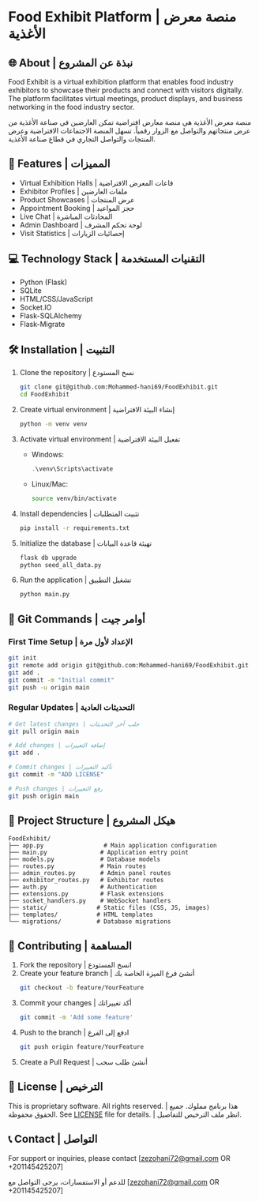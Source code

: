 # Food Exhibit Platform | منصة معرض الأغذية

## 🌐 About | نبذة عن المشروع

Food Exhibit is a virtual exhibition platform that enables food industry exhibitors to showcase their products and connect with visitors digitally. The platform facilitates virtual meetings, product displays, and business networking in the food industry sector.

منصة معرض الأغذية هي منصة معارض افتراضية تمكن العارضين في صناعة الأغذية من عرض منتجاتهم والتواصل مع الزوار رقمياً. تسهل المنصة الاجتماعات الافتراضية وعرض المنتجات والتواصل التجاري في قطاع صناعة الأغذية.

## 🚀 Features | المميزات

- Virtual Exhibition Halls | قاعات المعرض الافتراضية
- Exhibitor Profiles | ملفات العارضين
- Product Showcases | عرض المنتجات
- Appointment Booking | حجز المواعيد
- Live Chat | المحادثات المباشرة
- Admin Dashboard | لوحة تحكم المشرف
- Visit Statistics | إحصائيات الزيارات

## 💻 Technology Stack | التقنيات المستخدمة

- Python (Flask)
- SQLite
- HTML/CSS/JavaScript
- Socket.IO
- Flask-SQLAlchemy
- Flask-Migrate

## 🛠 Installation | التثبيت

1. Clone the repository | نسخ المستودع
   ```bash
   git clone git@github.com:Mohammed-hani69/FoodExhibit.git
   cd FoodExhibit
   ```

2. Create virtual environment | إنشاء البيئة الافتراضية
   ```bash
   python -m venv venv
   ```

3. Activate virtual environment | تفعيل البيئة الافتراضية
   - Windows:
     ```powershell
     .\venv\Scripts\activate
     ```
   - Linux/Mac:
     ```bash
     source venv/bin/activate
     ```

4. Install dependencies | تثبيت المتطلبات
   ```bash
   pip install -r requirements.txt
   ```

5. Initialize the database | تهيئة قاعدة البيانات
   ```bash
   flask db upgrade
   python seed_all_data.py
   ```

6. Run the application | تشغيل التطبيق
   ```bash
   python main.py
   ```

## 📝 Git Commands | أوامر جيت

### First Time Setup | الإعداد لأول مرة
```bash
git init
git remote add origin git@github.com:Mohammed-hani69/FoodExhibit.git
git add .
git commit -m "Initial commit"
git push -u origin main
```

### Regular Updates | التحديثات العادية
```bash
# Get latest changes | جلب آخر التحديثات
git pull origin main

# Add changes | إضافة التغييرات
git add .

# Commit changes | تأكيد التغييرات
git commit -m "ADD LICENSE"

# Push changes | رفع التغييرات
git push origin main
```

## 📁 Project Structure | هيكل المشروع

```
FoodExhibit/
├── app.py                 # Main application configuration
├── main.py               # Application entry point
├── models.py             # Database models
├── routes.py             # Main routes
├── admin_routes.py       # Admin panel routes
├── exhibitor_routes.py   # Exhibitor routes
├── auth.py               # Authentication
├── extensions.py         # Flask extensions
├── socket_handlers.py    # WebSocket handlers
├── static/              # Static files (CSS, JS, images)
├── templates/           # HTML templates
└── migrations/          # Database migrations
```

## 👥 Contributing | المساهمة

1. Fork the repository | انسخ المستودع
2. Create your feature branch | أنشئ فرع الميزة الخاصة بك
   ```bash
   git checkout -b feature/YourFeature
   ```
3. Commit your changes | أكد تغييراتك
   ```bash
   git commit -m 'Add some feature'
   ```
4. Push to the branch | ادفع إلى الفرع
   ```bash
   git push origin feature/YourFeature
   ```
5. Create a Pull Request | أنشئ طلب سحب

## 📄 License | الترخيص

This is proprietary software. All rights reserved. | هذا برنامج مملوك. جميع الحقوق محفوظة.
See [LICENSE](LICENSE) file for details. | انظر ملف الترخيص للتفاصيل.

## 📞 Contact | التواصل

For support or inquiries, please contact [zezohani72@gmail.com OR +201145425207]

للدعم أو الاستفسارات، يرجى التواصل مع [zezohani72@gmail.com OR +201145425207]